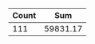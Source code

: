 <table>
  <thead>
    <tr>
      <th>Count</th>
      <th>Sum</th>
    </tr>
  </thead>
  <tbody>
    <tr>
      <td>111</td>
      <td>59831.17</td>
    </tr>
  </tbody>
</table>